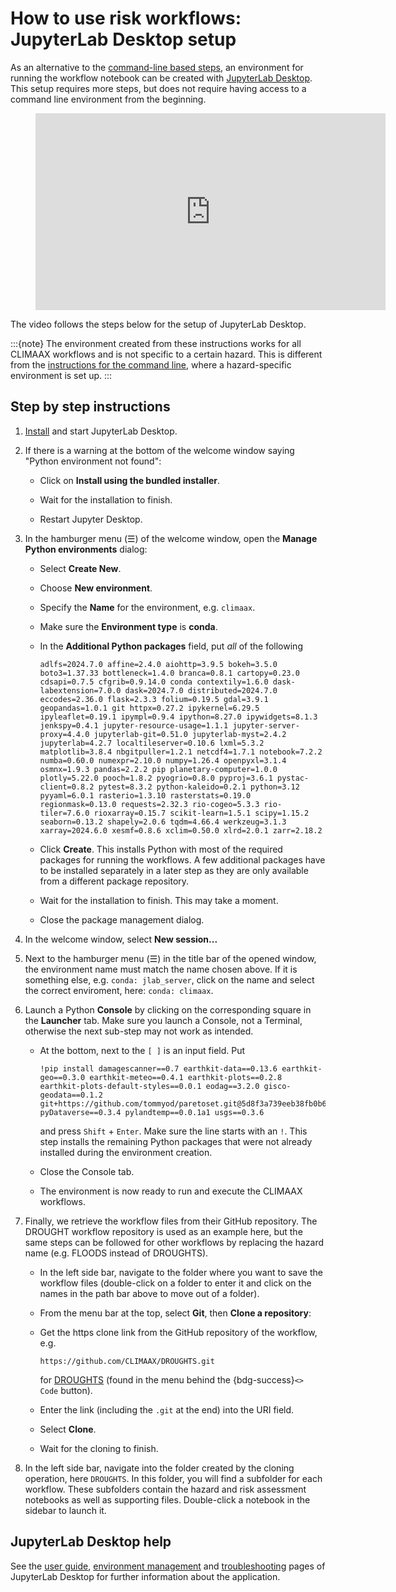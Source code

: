 # How to use risk workflows: JupyterLab Desktop setup

As an alternative to the [command-line based steps](cli.md), an environment for running the workflow notebook can be created with [JupyterLab Desktop](https://github.com/jupyterlab/jupyterlab-desktop).
This setup requires more steps, but does not require having access to a command line environment from the beginning.

<figure class="align-default">
  <iframe width="560" height="315" src="https://www.youtube-nocookie.com/embed/SQlMSq_NKbk?si=rOIO6qaZ2EFszwzN" title="YouTube video player" frameborder="0" allow="accelerometer; autoplay; clipboard-write; encrypted-media; gyroscope; picture-in-picture; web-share" referrerpolicy="strict-origin-when-cross-origin" allowfullscreen></iframe>
</figure>

The video follows the steps below for the setup of JupyterLab Desktop.

:::{note}
The environment created from these instructions works for all CLIMAAX workflows and is not specific to a certain hazard.
This is different from the [instructions for the command line](cli), where a hazard-specific environment is set up.
:::


## Step by step instructions

1.  [Install](https://github.com/jupyterlab/jupyterlab-desktop/tree/master?tab=readme-ov-file#installation) and start JupyterLab Desktop.

2.  If there is a warning at the bottom of the welcome window saying "Python environment not found":

    -   Click on **Install using the bundled installer**.

    -   Wait for the installation to finish.
    
    -   Restart Jupyter Desktop.

3.  In the hamburger menu (☰) of the welcome window, open the **Manage Python environments** dialog:

    -   Select **Create New**.
    
    -   Choose **New environment**.

    -   Specify the **Name** for the environment, e.g. `climaax`.

    -   Make sure the **Environment type** is **conda**.

    -   In the **Additional Python packages** field, put *all* of the following

        ```
        adlfs=2024.7.0 affine=2.4.0 aiohttp=3.9.5 bokeh=3.5.0 boto3=1.37.33 bottleneck=1.4.0 branca=0.8.1 cartopy=0.23.0 cdsapi=0.7.5 cfgrib=0.9.14.0 conda contextily=1.6.0 dask-labextension=7.0.0 dask=2024.7.0 distributed=2024.7.0 eccodes=2.36.0 flask=2.3.3 folium=0.19.5 gdal=3.9.1 geopandas=1.0.1 git httpx=0.27.2 ipykernel=6.29.5 ipyleaflet=0.19.1 ipympl=0.9.4 ipython=8.27.0 ipywidgets=8.1.3 jenkspy=0.4.1 jupyter-resource-usage=1.1.1 jupyter-server-proxy=4.4.0 jupyterlab-git=0.51.0 jupyterlab-myst=2.4.2 jupyterlab=4.2.7 localtileserver=0.10.6 lxml=5.3.2 matplotlib=3.8.4 nbgitpuller=1.2.1 netcdf4=1.7.1 notebook=7.2.2 numba=0.60.0 numexpr=2.10.0 numpy=1.26.4 openpyxl=3.1.4 osmnx=1.9.3 pandas=2.2.2 pip planetary-computer=1.0.0 plotly=5.22.0 pooch=1.8.2 pyogrio=0.8.0 pyproj=3.6.1 pystac-client=0.8.2 pytest=8.3.2 python-kaleido=0.2.1 python=3.12 pyyaml=6.0.1 rasterio=1.3.10 rasterstats=0.19.0 regionmask=0.13.0 requests=2.32.3 rio-cogeo=5.3.3 rio-tiler=7.6.0 rioxarray=0.15.7 scikit-learn=1.5.1 scipy=1.15.2 seaborn=0.13.2 shapely=2.0.6 tqdm=4.66.4 werkzeug=3.1.3 xarray=2024.6.0 xesmf=0.8.6 xclim=0.50.0 xlrd=2.0.1 zarr=2.18.2
        ```

    -   Click **Create**.
        This installs Python with most of the required packages for running the workflows.
        A few additional packages have to be installed separately in a later step as they are only available from a different package repository.
    
    -   Wait for the installation to finish. This may take a moment.
    
    -   Close the package management dialog.

4.  In the welcome window, select **New session...**

5.  Next to the hamburger menu (☰) in the title bar of the opened window, the environment name must match the name chosen above.
    If it is something else, e.g. `conda: jlab_server`, click on the name and select the correct enviroment, here: `conda: climaax`.

6.  Launch a Python **Console** by clicking on the corresponding square in the **Launcher** tab.
    Make sure you launch a Console, not a Terminal, otherwise the next sub-step may not work as intended.

    -   At the bottom, next to the `[ ]` is an input field.
        Put

        ```
        !pip install damagescanner==0.7 earthkit-data==0.13.6 earthkit-geo==0.3.0 earthkit-meteo==0.4.1 earthkit-plots==0.2.8 earthkit-plots-default-styles==0.0.1 eodag==3.2.0 gisco-geodata==0.1.2 git+https://github.com/tommyod/paretoset.git@5d8f3a739eeb38fb0b63340840353ad99845a5f0 pyDataverse==0.3.4 pylandtemp==0.0.1a1 usgs==0.3.6
        ````

        and press `Shift` + `Enter`.
        Make sure the line starts with an `!`.
        This step installs the remaining Python packages that were not already installed during the environment creation.

    -   Close the Console tab.

    -   The environment is now ready to run and execute the CLIMAAX workflows.

7.  Finally, we retrieve the workflow files from their GitHub repository.
    The DROUGHT workflow repository is used as an example here, but the same steps can be followed for other workflows by replacing the hazard name (e.g. FLOODS instead of DROUGHTS).

    -   In the left side bar, navigate to the folder where you want to save the workflow files (double-click on a folder to enter it and click on the names in the path bar above to move out of a folder).

    -   From the menu bar at the top, select **Git**, then **Clone a repository**:

    -   Get the https clone link from the GitHub repository of the workflow, e.g.
    
        ```
        https://github.com/CLIMAAX/DROUGHTS.git
        ```

        for [DROUGHTS](https://github.com/CLIMAAX/DROUGHTS) (found in the menu behind the {bdg-success}`<> Code` button).

    -   Enter the link (including the `.git` at the end) into the URI field.
        
    -   Select **Clone**.
    
    -   Wait for the cloning to finish.

8.  In the left side bar, navigate into the folder created by the cloning operation, here `DROUGHTS`.
    In this folder, you will find a subfolder for each workflow.
    These subfolders contain the hazard and risk assessment notebooks as well as supporting files.
    Double-click a notebook in the sidebar to launch it.


## JupyterLab Desktop help

See the [user guide](https://github.com/jupyterlab/jupyterlab-desktop/blob/master/user-guide.md), [environment management](https://github.com/jupyterlab/jupyterlab-desktop/blob/master/python-env-management.md) and [troubleshooting](https://github.com/jupyterlab/jupyterlab-desktop/blob/master/troubleshoot.md) pages of JupyterLab Desktop for further information about the application.
